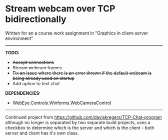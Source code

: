 # Stream webcam over TCP bidirectionally

Written for an a course work assignment in "Graphics in client-server environment"


----------


**TODO:**
- ~~Accept connections~~
- ~~Stream webcam frames~~
- ~~Fix an issue where there is an error thrown if the default webcam is being already used on startup~~
- Add option to text chat

**DEPENDENCIES:**
- WebEye.Controls.Winforms.WebCameraControl

----------

Continued project from https://github.com/daviskregers/TCP-Chat-program although no longer is separated by two separate build projects, uses a checkbox to determine which is the server and which is the client - both server and client has it's own class.


